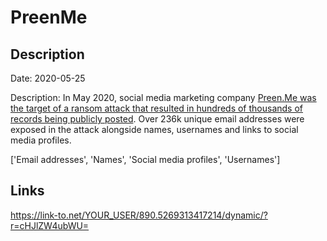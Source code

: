 # PreenMe

## Description

Date: 2020-05-25

Description:
In May 2020, social media marketing company <a href="https://www.riskbasedsecurity.com/2020/06/24/personal-data-of-350000-social-media-influencers-and-users-compromised-following-preen-me-hack/" target="_blank" rel="noopener">Preen.Me was the target of a ransom attack that resulted in hundreds of thousands of records being publicly posted</a>. Over 236k unique email addresses were exposed in the attack alongside names, usernames and links to social media profiles.


['Email addresses', 'Names', 'Social media profiles', 'Usernames']

## Links

https://link-to.net/YOUR_USER/890.5269313417214/dynamic/?r=cHJlZW4ubWU=